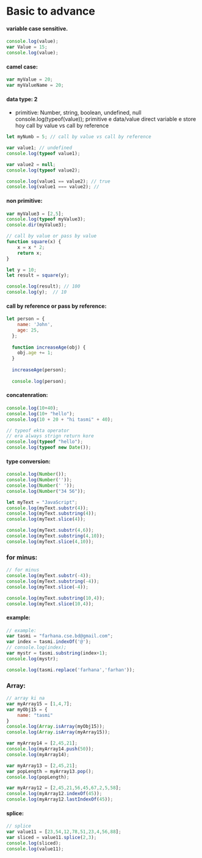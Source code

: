 # Basic to advance
#### variable case sensitive.
```javascript
console.log(value);
var Value = 15;
console.log(value);
```

#### camel case:
```javascript
var myValue = 20;
var myValueName = 20;
```


#### data type: 2 
- primitive:
Number, string, boolean, undefined, null 
console.log(typeof(value));
primitive e data/value direct variable e store hoy 
call by value vs call by reference

```javascript
let myNumb = 5; // call by value vs call by reference

var value1; // undefined
console.log(typeof value1);

var value2 = null;
console.log(typeof value2);

console.log(value1 == value2); // true
console.log(value1 === value2); // 
```
#### non primitive:
```javascript
var myValue3 = [2,5];
console.log(typeof myValue3);
console.dir(myValue3);

// call by value or pass by value 
function square(x) {
    x = x * 2;
    return x;
}

let y = 10;
let result = square(y); 

console.log(result); // 100 
console.log(y);  // 10
```
#### call by reference or pass by reference:
```javascript 
let person = {
    name: 'John',
    age: 25,
  };
  
  function increaseAge(obj) {
    obj.age += 1;
  }
  
  increaseAge(person);
  
  console.log(person);
```
#### concatenration:
```javascript 
console.log(10+40);
console.log(10+ "hello");
console.log(10 + 20 + "hi tasmi" + 40);
```
```javascript
// typeof ekta operator 
// era always strign return kore   
console.log(typeof "hello");
console.log(typeof new Date());
```
#### type conversion:
```javascript
console.log(Number()); 
console.log(Number('')); 
console.log(Number(' ')); 
console.log(Number("34 56"));
```
```javascript
let myText = "JavaScript";
console.log(myText.substr(4));
console.log(myText.substring(4));
console.log(myText.slice(4));
```
```javascript
console.log(myText.substr(4,6));
console.log(myText.substring(4,10));
console.log(myText.slice(4,10));
```
### for minus:
```javascript
// for minus 
console.log(myText.substr(-4));
console.log(myText.substring(-4));
console.log(myText.slice(-4));
```
```javascript
console.log(myText.substring(10,4));
console.log(myText.slice(10,4));
```
#### example:
```javascript
// example:
var tasmi = "farhana.cse.bd@gmail.com";
var index = tasmi.indexOf('@');
// console.log(index);
var mystr = tasmi.substring(index+1);
console.log(mystr);

console.log(tasmi.replace('farhana','farhan'));
```
### Array:
```javascript
// array ki na
var myArray15 = [1,4,7];
var myObj15 = {
    name: "tasmi"
} 
console.log(Array.isArray(myObj15));
console.log(Array.isArray(myArray15));
```
```javascript
var myArray14 = [2,45,21];
console.log(myArray14.push(50));
console.log(myArray14);
```
```javascript
var myArray13 = [2,45,21];
var popLength = myArray13.pop();
console.log(popLength);
```
```javascript
var myArray12 = [2,45,21,56,45,67,2,5,58];
console.log(myArray12.indexOf(45));
console.log(myArray12.lastIndexOf(45));
```
#### splice:
```javascript
// splice  
var value11 = [23,54,12,78,51,23,4,56,88];
var sliced = value11.splice(2,3);
console.log(sliced); 
console.log(value11);
```
```javascript

```
```javascript

```
```javascript

```